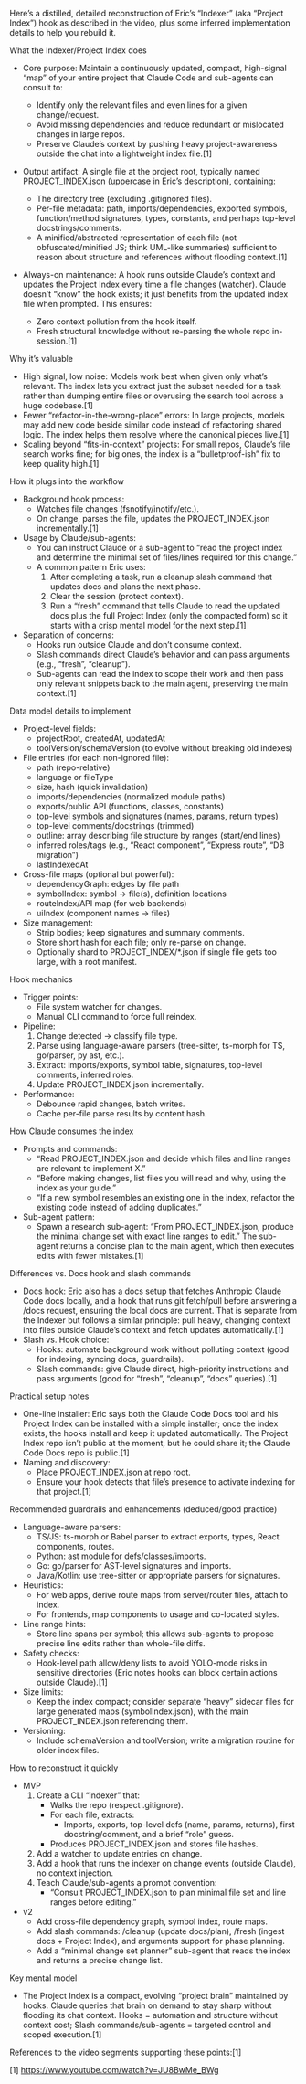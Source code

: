Here’s a distilled, detailed reconstruction of Eric’s “Indexer” (aka “Project Index”) hook as described in the video, plus some inferred implementation details to help you rebuild it.

What the Indexer/Project Index does
- Core purpose: Maintain a continuously updated, compact, high-signal “map” of your entire project that Claude Code and sub-agents can consult to:
  - Identify only the relevant files and even lines for a given change/request.
  - Avoid missing dependencies and reduce redundant or mislocated changes in large repos.
  - Preserve Claude’s context by pushing heavy project-awareness outside the chat into a lightweight index file.[1]

- Output artifact: A single file at the project root, typically named PROJECT_INDEX.json (uppercase in Eric’s description), containing:
  - The directory tree (excluding .gitignored files).
  - Per-file metadata: path, imports/dependencies, exported symbols, function/method signatures, types, constants, and perhaps top-level docstrings/comments.
  - A minified/abstracted representation of each file (not obfuscated/minified JS; think UML-like summaries) sufficient to reason about structure and references without flooding context.[1]

- Always-on maintenance: A hook runs outside Claude’s context and updates the Project Index every time a file changes (watcher). Claude doesn’t “know” the hook exists; it just benefits from the updated index file when prompted. This ensures:
  - Zero context pollution from the hook itself.
  - Fresh structural knowledge without re-parsing the whole repo in-session.[1]

Why it’s valuable
- High signal, low noise: Models work best when given only what’s relevant. The index lets you extract just the subset needed for a task rather than dumping entire files or overusing the search tool across a huge codebase.[1]
- Fewer “refactor-in-the-wrong-place” errors: In large projects, models may add new code beside similar code instead of refactoring shared logic. The index helps them resolve where the canonical pieces live.[1]
- Scaling beyond “fits-in-context” projects: For small repos, Claude’s file search works fine; for big ones, the index is a “bulletproof-ish” fix to keep quality high.[1]

How it plugs into the workflow
- Background hook process:
  - Watches file changes (fsnotify/inotify/etc.).
  - On change, parses the file, updates the PROJECT_INDEX.json incrementally.[1]
- Usage by Claude/sub-agents:
  - You can instruct Claude or a sub-agent to “read the project index and determine the minimal set of files/lines required for this change.”
  - A common pattern Eric uses:
    1) After completing a task, run a cleanup slash command that updates docs and plans the next phase.
    2) Clear the session (protect context).
    3) Run a “fresh” command that tells Claude to read the updated docs plus the full Project Index (only the compacted form) so it starts with a crisp mental model for the next step.[1]
- Separation of concerns:
  - Hooks run outside Claude and don’t consume context.
  - Slash commands direct Claude’s behavior and can pass arguments (e.g., “fresh”, “cleanup”).
  - Sub-agents can read the index to scope their work and then pass only relevant snippets back to the main agent, preserving the main context.[1]

Data model details to implement
- Project-level fields:
  - projectRoot, createdAt, updatedAt
  - toolVersion/schemaVersion (to evolve without breaking old indexes)
- File entries (for each non-ignored file):
  - path (repo-relative)
  - language or fileType
  - size, hash (quick invalidation)
  - imports/dependencies (normalized module paths)
  - exports/public API (functions, classes, constants)
  - top-level symbols and signatures (names, params, return types)
  - top-level comments/docstrings (trimmed)
  - outline: array describing file structure by ranges (start/end lines)
  - inferred roles/tags (e.g., “React component”, “Express route”, “DB migration”)
  - lastIndexedAt
- Cross-file maps (optional but powerful):
  - dependencyGraph: edges by file path
  - symbolIndex: symbol → file(s), definition locations
  - routeIndex/API map (for web backends)
  - uiIndex (component names → files)
- Size management:
  - Strip bodies; keep signatures and summary comments.
  - Store short hash for each file; only re-parse on change.
  - Optionally shard to PROJECT_INDEX/*.json if single file gets too large, with a root manifest.

Hook mechanics
- Trigger points:
  - File system watcher for changes.
  - Manual CLI command to force full reindex.
- Pipeline:
  1) Change detected → classify file type.
  2) Parse using language-aware parsers (tree-sitter, ts-morph for TS, go/parser, py ast, etc.).
  3) Extract: imports/exports, symbol table, signatures, top-level comments, inferred roles.
  4) Update PROJECT_INDEX.json incrementally.
- Performance:
  - Debounce rapid changes, batch writes.
  - Cache per-file parse results by content hash.

How Claude consumes the index
- Prompts and commands:
  - “Read PROJECT_INDEX.json and decide which files and line ranges are relevant to implement X.”
  - “Before making changes, list files you will read and why, using the index as your guide.”
  - “If a new symbol resembles an existing one in the index, refactor the existing code instead of adding duplicates.”
- Sub-agent pattern:
  - Spawn a research sub-agent: “From PROJECT_INDEX.json, produce the minimal change set with exact line ranges to edit.” The sub-agent returns a concise plan to the main agent, which then executes edits with fewer mistakes.[1]

Differences vs. Docs hook and slash commands
- Docs hook: Eric also has a docs setup that fetches Anthropic Claude Code docs locally, and a hook that runs git fetch/pull before answering a /docs request, ensuring the local docs are current. That is separate from the Indexer but follows a similar principle: pull heavy, changing context into files outside Claude’s context and fetch updates automatically.[1]
- Slash vs. Hook choice:
  - Hooks: automate background work without polluting context (good for indexing, syncing docs, guardrails).
  - Slash commands: give Claude direct, high-priority instructions and pass arguments (good for “fresh”, “cleanup”, “docs” queries).[1]

Practical setup notes
- One-line installer: Eric says both the Claude Code Docs tool and his Project Index can be installed with a simple installer; once the index exists, the hooks install and keep it updated automatically. The Project Index repo isn’t public at the moment, but he could share it; the Claude Code Docs repo is public.[1]
- Naming and discovery:
  - Place PROJECT_INDEX.json at repo root.
  - Ensure your hook detects that file’s presence to activate indexing for that project.[1]

Recommended guardrails and enhancements (deduced/good practice)
- Language-aware parsers:
  - TS/JS: ts-morph or Babel parser to extract exports, types, React components, routes.
  - Python: ast module for defs/classes/imports.
  - Go: go/parser for AST-level signatures and imports.
  - Java/Kotlin: use tree-sitter or appropriate parsers for signatures.
- Heuristics:
  - For web apps, derive route maps from server/router files, attach to index.
  - For frontends, map components to usage and co-located styles.
- Line range hints:
  - Store line spans per symbol; this allows sub-agents to propose precise line edits rather than whole-file diffs.
- Safety checks:
  - Hook-level path allow/deny lists to avoid YOLO-mode risks in sensitive directories (Eric notes hooks can block certain actions outside Claude).[1]
- Size limits:
  - Keep the index compact; consider separate “heavy” sidecar files for large generated maps (symbolIndex.json), with the main PROJECT_INDEX.json referencing them.
- Versioning:
  - Include schemaVersion and toolVersion; write a migration routine for older index files.

How to reconstruct it quickly
- MVP
  1) Create a CLI “indexer” that:
     - Walks the repo (respect .gitignore).
     - For each file, extracts:
       - Imports, exports, top-level defs (name, params, returns), first docstring/comment, and a brief “role” guess.
     - Produces PROJECT_INDEX.json and stores file hashes.
  2) Add a watcher to update entries on change.
  3) Add a hook that runs the indexer on change events (outside Claude), no context injection.
  4) Teach Claude/sub-agents a prompt convention:
     - “Consult PROJECT_INDEX.json to plan minimal file set and line ranges before editing.”
- v2
  - Add cross-file dependency graph, symbol index, route maps.
  - Add slash commands: /cleanup (update docs/plan), /fresh (ingest docs + Project Index), and arguments support for phase planning.
  - Add a “minimal change set planner” sub-agent that reads the index and returns a precise change list.

Key mental model
- The Project Index is a compact, evolving “project brain” maintained by hooks. Claude queries that brain on demand to stay sharp without flooding its chat context. Hooks = automation and structure without context cost; Slash commands/sub-agents = targeted control and scoped execution.[1]

References to the video segments supporting these points:[1]

[1] https://www.youtube.com/watch?v=JU8BwMe_BWg
